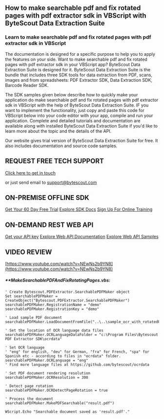 ## How to make searchable pdf and fix rotated pages with pdf extractor sdk in VBScript with ByteScout Data Extraction Suite

### Learn to make searchable pdf and fix rotated pages with pdf extractor sdk in VBScript

The documentation is designed for a specific purpose to help you to apply the features on your side. Want to make searchable pdf and fix rotated pages with pdf extractor sdk in your VBScript app? ByteScout Data Extraction Suite is designed for it. ByteScout Data Extraction Suite is the bundle that includes three SDK tools for data extraction from PDF, scans, images and from spreadsheets: PDF Extractor SDK, Data Extraction SDK, Barcode Reader SDK.

The SDK samples given below describe how to quickly make your application do make searchable pdf and fix rotated pages with pdf extractor sdk in VBScript with the help of ByteScout Data Extraction Suite. IF you want to implement the functionality, just copy and paste this code for VBScript below into your code editor with your app, compile and run your application. Complete and detailed tutorials and documentation are available along with installed ByteScout Data Extraction Suite if you'd like to learn more about the topic and the details of the API.

Our website gives trial version of ByteScout Data Extraction Suite for free. It also includes documentation and source code samples.

## REQUEST FREE TECH SUPPORT

[Click here to get in touch](https://bytescout.zendesk.com/hc/en-us/requests/new?subject=ByteScout%20Data%20Extraction%20Suite%20Question)

or just send email to [support@bytescout.com](mailto:support@bytescout.com?subject=ByteScout%20Data%20Extraction%20Suite%20Question) 

## ON-PREMISE OFFLINE SDK 

[Get Your 60 Day Free Trial](https://bytescout.com/download/web-installer?utm_source=github-readme)
[Explore SDK Docs](https://bytescout.com/documentation/index.html?utm_source=github-readme)
[Sign Up For Online Training](https://academy.bytescout.com/)


## ON-DEMAND REST WEB API

[Get your API key](https://pdf.co/documentation/api?utm_source=github-readme)
[Explore Web API Documentation](https://pdf.co/documentation/api?utm_source=github-readme)
[Explore Web API Samples](https://github.com/bytescout/ByteScout-SDK-SourceCode/tree/master/PDF.co%20Web%20API)

## VIDEO REVIEW

[https://www.youtube.com/watch?v=NEwNs2b9YN8](https://www.youtube.com/watch?v=NEwNs2b9YN8)




<!-- code block begin -->

##### ****MakeSearchablePDFAndFixRotatingPages.vbs:**
    
```
' Create Bytescout.PDFExtractor.SearchablePDFMaker object
Set searchablePDFMaker = CreateObject("Bytescout.PDFExtractor.SearchablePDFMaker")
searchablePDFMaker.RegistrationName = "demo"
searchablePDFMaker.RegistrationKey = "demo"

' Load sample PDF document
searchablePDFMaker.LoadDocumentFromFile("..\..\sample_ocr_with_rotatedPage.pdf")

' Set the location of OCR language data files
searchablePDFMaker.OCRLanguageDataFolder = "c:\Program Files\Bytescout PDF Extractor SDK\ocrdata"
			
' Set OCR language
' "eng" for english, "deu" for German, "fra" for French, "spa" for Spanish etc - according to files in "ocrdata" folder.
searchablePDFMaker.OCRLanguage = "eng"  
' Find more language files at https://github.com/bytescout/ocrdata

' Set PDF document rendering resolution
searchablePDFMaker.OCRResolution = 300

' Detect page rotation
searchablePDFMaker.OCRDetectPageRotation = true

' Process the document
searchablePDFMaker.MakePDFSearchable("result.pdf")

WScript.Echo "Searchable document saved as 'result.pdf'."
```

<!-- code block end -->